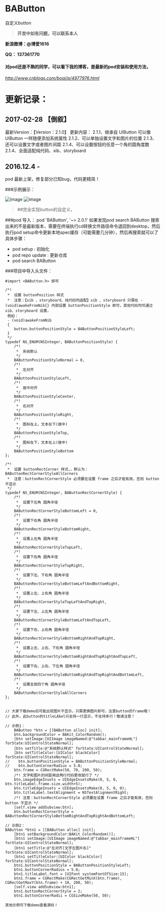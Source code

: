 # BAButton
自定义button

>**开发中如有问题，可以联系本人**

**新浪微博：@博爱1616**

**QQ：     137361770**

#### 对pod还是不熟的同学，可以看下我的博客，是最新的pod安装和使用方法，

###### http://www.cnblogs.com/boai/p/4977976.html

# 更新记录：

 ## 2017-02-28 【倒叙】
 最新Version：【Version：2.1.0】
 更新内容：
 2.1.1、继承自 UIButton 可以像 UIButton 一样随便添加系统属性
 2.1.2、可以单独设置文字和图片的位置
 2.1.3、还可以设置文字或者图片间距
 2.1.4、可以设置按钮的任意一个角的圆角度数
 2.1.4、全面适配纯代码、xib、storyboard
## 2016.12.4 - 
pod 最新上架，修复部分已知bug，代码更精简！

###示例展示：

![image](https://raw.githubusercontent.com/boai/BAButton/master/BAButtonDemo/images/image1.png)
![image](https://raw.githubusercontent.com/boai/BAButton/master/BAButtonDemo/images/image2.png)


>##完全实现button的自定义，

###pod 导入：   pod 'BAButton', '~> 2.0.1'
如果发现pod search BAButton 搜索出来的不是最新版本，需要在终端执行cd转换文件路径命令退回到desktop，然后执行pod setup命令更新本地spec缓存（可能需要几分钟），然后再搜索就可以了
具体步骤：
- pod setup : 初始化
- pod repo update : 更新仓库
- pod search BAButton


###项目中导入头文件：
```
#import <BAButton.h> 即可
```

``` 用枚举展示button的类型：
/*!
 *  设置 buttonPosition 样式
 *  注意：【xib 、storyboard、纯代码均适配】xib 、storyboard 只需在 - (void)awakeFromNib{} 内部设置 buttonPositionStyle 即可，其他代码均可通过 xib、storyboard 设置，
 例如：
 - (void)awakeFromNib
 {
    button.buttonPositionStyle = BAButtonPositionStyleLeft;
 }
 */
typedef NS_ENUM(NSInteger, BAButtonPositionStyle) {
    /*!
     *  系统默认
     */
    BAButtonPositionStyleNormal = 0,
    /*!
     *  左对齐
     */
    BAButtonPositionStyleLeft,
    /*!
     *  居中对齐
     */
    BAButtonPositionStyleCenter,
    /*!
     *  右对齐
     */
    BAButtonPositionStyleRight,
    /*!
     *  图标在上，文本在下(居中)
     */
    BAButtonPositionStyleTop,
    /*!
     *  图标在下，文本在上(居中)
     */
    BAButtonPositionStyleBottom
};

/*!
 *  设置 buttonRectCorner 样式，，默认为：BAButtonRectCornerStyleAllCorners 
 *  注意：buttonRectCornerStyle 必须要在设置 frame 之后才能有效，否则 button 不显示
 */
typedef NS_ENUM(NSInteger, BAButtonRectCornerStyle) {
    /*!
     *  设置下左角 圆角半径
     */
    BAButtonRectCornerStyleBottomLeft = 0,
    /*!
     *  设置下右角 圆角半径
     */
    BAButtonRectCornerStyleBottomRight,
    /*!
     *  设置上左角 圆角半径
     */
    BAButtonRectCornerStyleTopLeft,
    /*!
     *  设置下右角 圆角半径
     */
    BAButtonRectCornerStyleTopRight,
    /*!
     *  设置下左、下右角 圆角半径
     */
    BAButtonRectCornerStyleBottomLeftAndBottomRight,
    /*!
     *  设置上左、上右角 圆角半径
     */
    BAButtonRectCornerStyleTopLeftAndTopRight,
    /*!
     *  设置下左、上左角 圆角半径
     */
    BAButtonRectCornerStyleBottomLeftAndTopLeft,
    /*!
     *  设置下右、上右角 圆角半径
     */
    BAButtonRectCornerStyleBottomRightAndTopRight,
    /*!
     *  设置上左、上右、下右角 圆角半径
     */
    BAButtonRectCornerStyleBottomRightAndTopRightAndTopLeft,
    /*!
     *  设置下右、上右、下左角 圆角半径
     */
    BAButtonRectCornerStyleBottomRightAndTopRightAndBottomLeft,
    /*!
     *  设置全部四个角 圆角半径
     */
    BAButtonRectCornerStyleAllCorners
};


// 大家下载demo后可能出现图片不显示，只需更换图片即可，注意button的frame哦！
// 此外，此button的titleLAbel只支持一行显示，不支持多行！敬请注意！

// 示例1：
    BAButton *btn = [[BAButton alloc] init];
    btn.backgroundColor = BAKit_ColorRandom();
    [btn setImage:[UIImage imageNamed:@"tabbar_mainframeHL"] forState:UIControlStateNormal];
    [btn setTitle:@"系统默认样式" forState:UIControlStateNormal];
    [btn setTitleColor:[UIColor blackColor] forState:UIControlStateNormal];
//    btn.buttonPositionStyle = BAButtonPositionStyleNormal;
//    btn.buttonCornerRadius = 5.0;
    btn.frame = CGRectMake(50, 70, 200, 50);
    /*! 文字和图片的间距用这两行代码更改就行了 */
    btn.imageEdgeInsets = UIEdgeInsetsMake(0, 5, 0, btn.titleLabel.frame.size.width+5);
    btn.titleEdgeInsets = UIEdgeInsetsMake(0, 5, 0, 0);
    btn.titleLabel.textAlignment = NSTextAlignmentRight;
    /*! 注意：buttonRectCornerStyle 必须要在设置 frame 之后才能有效，否则 button 不显示 */
    [self.view addSubview:btn];
    btn.buttonRectCornerStyle = BAButtonRectCornerStyleBottomRightAndTopRightAndBottomLeft;

// 示例2：
BAButton *btn1 = [[BAButton alloc] init];
    [btn1 setBackgroundColor:BAKit_ColorRandom()];
    [btn1 setImage:[UIImage imageNamed:@"tabbar_mainframeHL"] forState:UIControlStateNormal];
    [btn1 setTitle:@"左对齐[文字左图片右]" forState:UIControlStateNormal];
    [btn1 setTitleColor:[UIColor blackColor] forState:UIControlStateNormal];
    btn1.buttonPositionStyle = BAButtonPositionStyleLeft;
    btn1.buttonCornerRadius = 5.0;
    btn1.titleLabel.font = [UIFont systemFontOfSize:15];
    btn1.frame = CGRectMake(CGRectGetMinX(btn.frame), CGRectGetMaxY(btn.frame) + 10, 200, 50);
    [self.view addSubview:btn1];
    btn1.buttonRectCornerStyle = 2;
    btn1.buttonCornerRadii = CGSizeMake(50, 50);

其他示例可下载demo查看源码！
